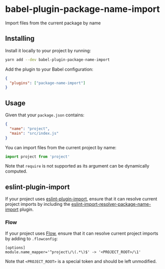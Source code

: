 # babel-plugin-package-name-import
Import files from the current package by name

## Installing
Install it locally to your project by running:

```bash
yarn add --dev babel-plugin-package-name-import
```

Add the plugin to your Babel configuration:

```json
{
  "plugins": ["package-name-import"]
}
```

## Usage
Given that your `package.json` contains:
```json
{
  "name": "project",
  "main": "src/index.js"
}
```

You can import files from the current project by name:

```javascript
import project from 'project'
```

Note that `require` is not supported as its argument can be dynamically
computed.

## eslint-plugin-import
If your project uses
[eslint-plugin-import](https://github.com/benmosher/eslint-plugin-import),
ensure that it can resolve current project imports by including the
[eslint-import-resolver-package-name-import](https://github.com/vinsonchuong/eslint-import-resolver-package-name-import)
plugin.


### Flow
If your project uses [Flow](https://flowtype.org/), ensure that it can resolve
current project imports by adding to `.flowconfig`:

```
[options]
module.name_mapper='^project\/\(.*\)$' -> '<PROJECT_ROOT>/\1'
```

Note that `<PROJECT_ROOT>` is a special token and should be left unmodified.
